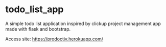 # todo_list_app

A simple todo list application inspired by clickup project management app made with flask and bootstrap.

Access site: https://prodoctiv.herokuapp.com/ 
